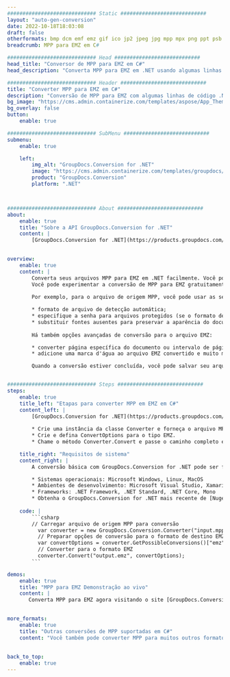 ```yaml
---
############################# Static ############################
layout: "auto-gen-conversion"
date: 2022-10-18T18:03:08
draft: false
otherformats: bmp dcm emf emz gif ico jp2 jpeg jpg mpp mpx png ppt psb psd svg svgz tga tif tiff webp wmf wmz xer
breadcrumb: MPP para EMZ em C#

############################# Head ############################
head_title: "Conversor de MPP para EMZ em C#"
head_description: "Converta MPP para EMZ em .NET usando algumas linhas de código. Use a API de conversão de documentos do GroupDocs para converter mais de 160 formatos de arquivo."

############################# Header ############################
title: "Converter MPP para EMZ em C#"
description: "Conversão de MPP para EMZ com algumas linhas de código .NET"
bg_image: "https://cms.admin.containerize.com/templates/aspose/App_Themes/V3/images/bg/header1.png"
bg_overlay: false
button:
    enable: true

############################# SubMenu ############################
submenu:
    enable: true

    left:
        img_alt: "GroupDocs.Conversion for .NET"
        image: "https://cms.admin.containerize.com/templates/groupdocs/images/product-logos/90x90-noborder/groupdocs-conversion-net.png"
        product: "GroupDocs.Conversion"
        platform: ".NET"



############################# About ############################
about:
    enable: true
    title: "Sobre a API GroupDocs.Conversion for .NET"
    content: |
        [GroupDocs.Conversion for .NET](https://products.groupdocs.com/conversion/net/) pode ser usado para converter Microsoft Word, Excel, PowerPoint, PDF, Visio e outros formatos. GroupDocs.Conversion é uma API independente que é adequada para sistemas internos e de back-end onde é necessário alto desempenho. Não depende de nenhum software como Microsoft ou Open Office.
    

overview:
    enable: true
    content: |
        Converta seus arquivos MPP para EMZ em .NET facilmente. Você pode usar apenas algumas linhas de código C# em qualquer plataforma de sua escolha, como - Windows, Linux, macOS.
        Você pode experimentar a conversão de MPP para EMZ gratuitamente e avaliar a qualidade dos resultados da conversão. Juntamente com cenários de conversão de arquivo simples, você pode tentar opções mais avançadas para carregar o arquivo de origem MPP e para salvar o resultado de saída EMZ. 
        
        Por exemplo, para o arquivo de origem MPP, você pode usar as seguintes opções de carregamento:

        * formato de arquivo de detecção automática;
        * especifique a senha para arquivos protegidos (se o formato de arquivo suportar);
        * substituir fontes ausentes para preservar a aparência do documento.
        
        Há também opções avançadas de conversão para o arquivo EMZ:

        * converter página específica do documento ou intervalo de páginas;
        * adicione uma marca d'água ao arquivo EMZ convertido e muito mais.

        Quando a conversão estiver concluída, você pode salvar seu arquivo EMZ no caminho do arquivo local ou em qualquer armazenamento de terceiros, como FTP, Amazon S3, Google Drive, Dropbox etc. Observe - para converter MPP para {{ TO}} não há necessidade de nenhum software adicional instalado - como MS Office, Open Office, Adobe Acrobat Reader etc.


############################# Steps ############################
steps:
    enable: true
    title_left: "Etapas para converter MPP em EMZ em C#"
    content_left: |
        [GroupDocs.Conversion for .NET](https://products.groupdocs.com/conversion/net/) torna mais fácil para os desenvolvedores converter um arquivo MPP para EMZ com algumas linhas de código.
        
        * Crie uma instância da classe Converter e forneça o arquivo MPP com o caminho completo
        * Crie e defina ConvertOptions para o tipo EMZ.
        * Chame o método Converter.Convert e passe o caminho completo e o formato (EMZ) como parâmetro

    title_right: "Requisitos de sistema"
    content_right: |
        A conversão básica com GroupDocs.Conversion for .NET pode ser feita em apenas algumas etapas simples. Nossas APIs são suportadas em todas as principais plataformas e sistemas operacionais. Antes de executar o código abaixo, certifique-se de ter os seguintes pré-requisitos instalados em seu sistema.

        * Sistemas operacionais: Microsoft Windows, Linux, MacOS
        * Ambientes de desenvolvimento: Microsoft Visual Studio, Xamarin, MonoDevelop
        * Frameworks: .NET Framework, .NET Standard, .NET Core, Mono
        * Obtenha o GroupDocs.Conversion for .NET mais recente de [Nuget](https://www.nuget.org/packages/groupdocs.conversion)
         
    code: |
        ```csharp    
        // Carregar arquivo de origem MPP para conversão
          var converter = new GroupDocs.Conversion.Converter("input.mpp");
          // Preparar opções de conversão para o formato de destino EMZ
          var convertOptions = converter.GetPossibleConversions()["emz"].ConvertOptions;
          // Converter para o formato EMZ
          converter.Convert("output.emz", convertOptions);
        ```

demos:
    enable: true
    title: "MPP para EMZ Demonstração ao vivo"
    content: |
       Converta MPP para EMZ agora visitando o site [GroupDocs.Conversion App](https://products.groupdocs.app/conversion/family). A demonstração online tem as seguintes vantagens
          

more_formats:
    enable: true
    title: "Outras conversões de MPP suportadas em C#"
    content: "Você também pode converter MPP para muitos outros formatos de arquivo. Por favor, veja a lista abaixo."
       
       
back_to_top:
    enable: true
---
```


